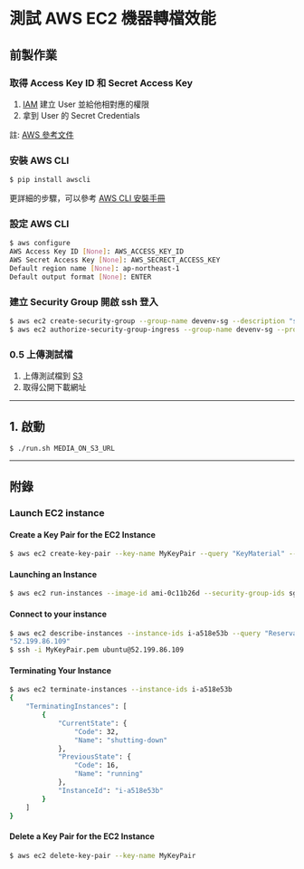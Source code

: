 # 測試 AWS EC2 機器轉檔效能


## 前製作業

### 取得 Access Key ID 和 Secret Access Key

1. [IAM](https://console.aws.amazon.com/iam/home) 建立 User 並給他相對應的權限
1. 拿到 User 的 Secret Credentials

註: [AWS 參考文件](http://docs.aws.amazon.com/cli/latest/userguide/cli-chap-getting-set-up.html)

### 安裝 AWS CLI

```bash
$ pip install awscli
```
更詳細的步驟，可以參考 [AWS CLI 安裝手冊](http://docs.aws.amazon.com/cli/latest/userguide/installing.html#install-with-pip)


### 設定 AWS CLI

```bash
$ aws configure
AWS Access Key ID [None]: AWS_ACCESS_KEY_ID
AWS Secret Access Key [None]: AWS_SECRECT_ACCESS_KEY
Default region name [None]: ap-northeast-1
Default output format [None]: ENTER
```

### 建立 Security Group 開啟 ssh 登入

```bash
$ aws ec2 create-security-group --group-name devenv-sg --description "security group for development environment in EC2"
$ aws ec2 authorize-security-group-ingress --group-name devenv-sg --protocol tcp --port 22 --cidr 0.0.0.0/0
```

### 0.5 上傳測試檔

1. 上傳測試檔到 [S3](https://console.aws.amazon.com/s3/home)
1. 取得公開下載網址

---

## 1. 啟動

```
$ ./run.sh MEDIA_ON_S3_URL
```

---

## 附錄

### Launch EC2 instance

#### Create a Key Pair for the EC2 Instance

```bash
$ aws ec2 create-key-pair --key-name MyKeyPair --query "KeyMaterial" --output text > MyKeyPair.pem
```

#### Launching an Instance

```bash
$ aws ec2 run-instances --image-id ami-0c11b26d --security-group-ids sg-98b474ff --count 1 --instance-type t2.micro --key-name MyKeyPair 
```

#### Connect to your instance

```bash
$ aws ec2 describe-instances --instance-ids i-a518e53b --query "Reservations[0].Instances[0].PublicIpAddress"
"52.199.86.109"
$ ssh -i MyKeyPair.pem ubuntu@52.199.86.109
```

#### Terminating Your Instance

```bash
$ aws ec2 terminate-instances --instance-ids i-a518e53b
{                                              
    "TerminatingInstances": [                  
        {                                      
            "CurrentState": {                  
                "Code": 32,                    
                "Name": "shutting-down"        
            },                                 
            "PreviousState": {                 
                "Code": 16,                    
                "Name": "running"              
            },                                 
            "InstanceId": "i-a518e53b"         
        }                                      
    ]                                          
}                                              
```

#### Delete a Key Pair for the EC2 Instance

```bash
$ aws ec2 delete-key-pair --key-name MyKeyPair
```
